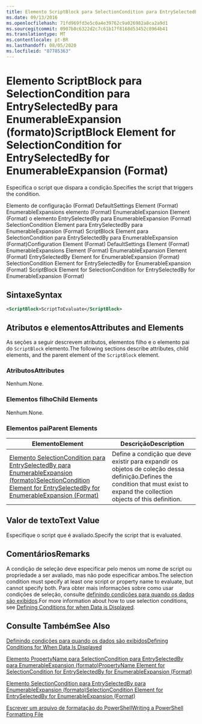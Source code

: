 ```yaml
---
title: Elemento ScriptBlock para SelectionCondition para EntrySelectedBy para EnumerableExpansion (Format) | Microsoft Docs
ms.date: 09/13/2016
ms.openlocfilehash: 71fd969fd3e5c0a4e39762c9a026982a8ca2a9d1
ms.sourcegitcommit: 0907b8c6322d2c7c61b17f8168d53452c8964b41
ms.translationtype: MT
ms.contentlocale: pt-BR
ms.lasthandoff: 08/05/2020
ms.locfileid: "87785363"
---
```

# <a name="scriptblock-element-for-selectioncondition-for-entryselectedby-for-enumerableexpansion-format"></a><span data-ttu-id="eceff-102">Elemento ScriptBlock para SelectionCondition para EntrySelectedBy para EnumerableExpansion (formato)</span><span class="sxs-lookup"><span data-stu-id="eceff-102">ScriptBlock Element for SelectionCondition for EntrySelectedBy for EnumerableExpansion (Format)</span></span>

<span data-ttu-id="eceff-103">Especifica o script que dispara a condição.</span><span class="sxs-lookup"><span data-stu-id="eceff-103">Specifies the script that triggers the condition.</span></span>

<span data-ttu-id="eceff-104">Elemento de configuração (Format) DefaultSettings Element (Format) EnumerableExpansions elemento (Format) EnumerableExpansion Element (Format) o elemento EntrySelectedBy para EnumerableExpansion (Format) SelectionCondition Element para EntrySelectedBy para EnumerableExpansion (Format) ScriptBlock Element para SelectionCondition para EntrySelectedBy para EnumerableExpansion (Format)</span><span class="sxs-lookup"><span data-stu-id="eceff-104">Configuration Element (Format) DefaultSettings Element (Format) EnumerableExpansions Element (Format) EnumerableExpansion Element (Format) EntrySelectedBy Element for EnumerableExpansion (Format) SelectionCondition Element for EntrySelectedBy for EnumerableExpansion (Format) ScriptBlock Element for SelectionCondition for EntrySelectedBy for EnumerableExpansion (Format)</span></span>

## <a name="syntax"></a><span data-ttu-id="eceff-105">Sintaxe</span><span class="sxs-lookup"><span data-stu-id="eceff-105">Syntax</span></span>

```xml
<ScriptBlock>ScriptToEvaluate</ScriptBlock>
```

## <a name="attributes-and-elements"></a><span data-ttu-id="eceff-106">Atributos e elementos</span><span class="sxs-lookup"><span data-stu-id="eceff-106">Attributes and Elements</span></span>

<span data-ttu-id="eceff-107">As seções a seguir descrevem atributos, elementos filho e o elemento pai do `ScriptBlock` elemento.</span><span class="sxs-lookup"><span data-stu-id="eceff-107">The following sections describe attributes, child elements, and the parent element of the `ScriptBlock` element.</span></span>

### <a name="attributes"></a><span data-ttu-id="eceff-108">Atributos</span><span class="sxs-lookup"><span data-stu-id="eceff-108">Attributes</span></span>

<span data-ttu-id="eceff-109">Nenhum.</span><span class="sxs-lookup"><span data-stu-id="eceff-109">None.</span></span>

### <a name="child-elements"></a><span data-ttu-id="eceff-110">Elementos filho</span><span class="sxs-lookup"><span data-stu-id="eceff-110">Child Elements</span></span>

<span data-ttu-id="eceff-111">Nenhum.</span><span class="sxs-lookup"><span data-stu-id="eceff-111">None.</span></span>

### <a name="parent-elements"></a><span data-ttu-id="eceff-112">Elementos pai</span><span class="sxs-lookup"><span data-stu-id="eceff-112">Parent Elements</span></span>

|<span data-ttu-id="eceff-113">Elemento</span><span class="sxs-lookup"><span data-stu-id="eceff-113">Element</span></span>|<span data-ttu-id="eceff-114">Descrição</span><span class="sxs-lookup"><span data-stu-id="eceff-114">Description</span></span>|
|-------------|-----------------|
|[<span data-ttu-id="eceff-115">Elemento SelectionCondition para EntrySelectedBy para EnumerableExpansion (formato)</span><span class="sxs-lookup"><span data-stu-id="eceff-115">SelectionCondition Element for EntrySelectedBy for EnumerableExpansion (Format)</span></span>](./selectioncondition-element-for-entryselectedby-for-enumerableexpansion-format.md)|<span data-ttu-id="eceff-116">Define a condição que deve existir para expandir os objetos de coleção dessa definição.</span><span class="sxs-lookup"><span data-stu-id="eceff-116">Defines the condition that must exist to expand the collection objects of this definition.</span></span>|

## <a name="text-value"></a><span data-ttu-id="eceff-117">Valor de texto</span><span class="sxs-lookup"><span data-stu-id="eceff-117">Text Value</span></span>

<span data-ttu-id="eceff-118">Especifique o script que é avaliado.</span><span class="sxs-lookup"><span data-stu-id="eceff-118">Specify the script that is evaluated.</span></span>

## <a name="remarks"></a><span data-ttu-id="eceff-119">Comentários</span><span class="sxs-lookup"><span data-stu-id="eceff-119">Remarks</span></span>

<span data-ttu-id="eceff-120">A condição de seleção deve especificar pelo menos um nome de script ou propriedade a ser avaliado, mas não pode especificar ambos.</span><span class="sxs-lookup"><span data-stu-id="eceff-120">The selection condition must specify at least one script or property name to evaluate, but cannot specify both.</span></span> <span data-ttu-id="eceff-121">Para obter mais informações sobre como usar condições de seleção, consulte [definindo condições para quando os dados são exibidos](./defining-conditions-for-displaying-data.md).</span><span class="sxs-lookup"><span data-stu-id="eceff-121">For more information about how to use selection conditions, see [Defining Conditions for when Data is Displayed](./defining-conditions-for-displaying-data.md).</span></span>

## <a name="see-also"></a><span data-ttu-id="eceff-122">Consulte Também</span><span class="sxs-lookup"><span data-stu-id="eceff-122">See Also</span></span>

[<span data-ttu-id="eceff-123">Definindo condições para quando os dados são exibidos</span><span class="sxs-lookup"><span data-stu-id="eceff-123">Defining Conditions for When Data Is Displayed</span></span>](./defining-conditions-for-displaying-data.md)

[<span data-ttu-id="eceff-124">Elemento PropertyName para SelectionCondition para EntrySelectedBy para EnumerableExpansion (formato)</span><span class="sxs-lookup"><span data-stu-id="eceff-124">PropertyName Element for SelectionCondition for EntrySelectedBy for EnumerableExpansion (Format)</span></span>](./propertyname-element-for-selectioncondition-for-entryselectedby-for-enumerableexpansion-format.md)

[<span data-ttu-id="eceff-125">Elemento SelectionCondition para EntrySelectedBy para EnumerableExpansion (formato)</span><span class="sxs-lookup"><span data-stu-id="eceff-125">SelectionCondition Element for EntrySelectedBy for EnumerableExpansion (Format)</span></span>](./selectioncondition-element-for-entryselectedby-for-enumerableexpansion-format.md)

[<span data-ttu-id="eceff-126">Escrever um arquivo de formatação do PowerShell</span><span class="sxs-lookup"><span data-stu-id="eceff-126">Writing a PowerShell Formatting File</span></span>](./writing-a-powershell-formatting-file.md)
